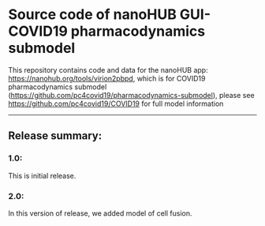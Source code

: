 # Source code of nanoHUB GUI-COVID19 pharmacodynamics submodel 
This repository contains code and data for the nanoHUB app: https://nanohub.org/tools/virion2pbpd, which is for COVID19 pharmacodynamics submodel (https://github.com/pc4covid19/pharmacodynamics-submodel), please see https://github.com/pc4covid19/COVID19 for full model information

* * * 

## Release summary:
### 1.0:
This is initial release. 

### 2.0:
In this version of release, we added model of cell fusion. 
